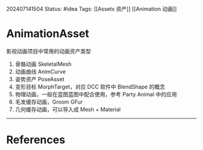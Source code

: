 202407141504
Status: #idea
Tags: [[Assets 资产]] [[Animation 动画]]
# AnimationAsset
影视动画项目中常用的动画资产类型
1. 骨骼动画 SkeletalMesh
2. 动画曲线 AnimCurve
3. 姿势资产 PoseAsset
4. 变形目标 MorphTarget，对应 DCC 软件中 BlendShape 的概念
5. 物理动画，一般在蓝图蓝图中配合使用，参考 Party Animal 中的应用
6. 毛发缓存动画，Groom GFur
7. 几何缓存动画，可以导入成 Mesh + Material

---
# References